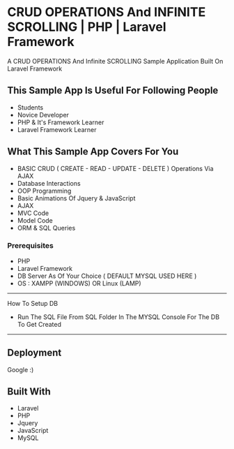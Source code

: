 # CRUD OPERATIONS And INFINITE SCROLLING | PHP | Laravel Framework

A CRUD OPERATIONS And Infinite SCROLLING Sample Application Built On Laravel Framework

## This Sample App Is Useful For Following People

*  Students
*  Novice Developer
*  PHP & It's Framework Learner
*  Laravel Framework Learner

## What This Sample App Covers For You

* BASIC CRUD ( CREATE - READ - UPDATE - DELETE ) Operations Via AJAX 
* Database Interactions
* OOP Programming
* Basic Animations Of Jquery & JavaScript
* AJAX 
* MVC Code
* Model Code
* ORM & SQL Queries


### Prerequisites

*  PHP
*  Laravel Framework
*  DB Server As Of Your Choice ( DEFAULT MYSQL USED HERE )
*  OS : XAMPP (WINDOWS) OR  Linux (LAMP)

-----------------

How To Setup DB 

*  Run The SQL File From SQL Folder In The MYSQL Console For The DB To Get Created

-----------------


## Deployment

Google :)

## Built With

* Laravel
* PHP
* Jquery
* JavaScript
* MySQL